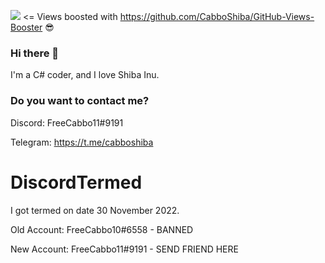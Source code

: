 ![](https://komarev.com/ghpvc/?username=CabboShiba&color=green)   <= Views boosted with https://github.com/CabboShiba/GitHub-Views-Booster 😎

### Hi there 👋

I'm a C# coder, and I love Shiba Inu.

### Do you want to contact me?

Discord: FreeCabbo11#9191

Telegram: https://t.me/cabboshiba

# DiscordTermed

I got termed on date 30 November 2022.

Old Account: FreeCabbo10#6558 - BANNED

New Account: FreeCabbo11#9191 - SEND FRIEND HERE
